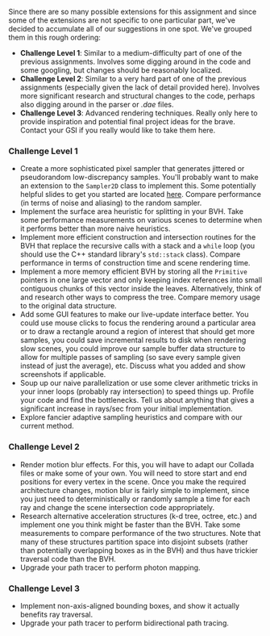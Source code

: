 Since there are so many possible extensions for this assignment and since some of the extensions are not specific to one particular part, we've decided to accumulate all of our suggestions in one spot. We've grouped them in this rough ordering:

* **Challenge Level 1**: Similar to a medium-difficulty part of one of the previous assignments. Involves some digging around in the code and some googling, but changes should be reasonably localized.
* **Challenge Level 2**: Similar to a very hard part of one of the previous assignments (especially given the lack of detail provided here). Involves more significant research and structural changes to the code, perhaps also digging around in the parser or *.dae* files.
* **Challenge Level 3**: Advanced rendering techniques. Really only here to provide inspiration and potential final project ideas for the brave. Contact your GSI if you really would like to take them here.


### Challenge Level 1

* Create a more sophisticated pixel sampler that generates jittered or pseudorandom low-discrepancy samples. You'll probably want to make an extension to the `Sampler2D` class to implement this. Some potentially helpful slides to get you started are located [here](http://web.cs.wpi.edu/~emmanuel/courses/cs563/S10/talks/wk3_p1_wadii_sampling_techniques.pdf). Compare performance (in terms of noise and aliasing) to the random sampler.
* Implement the surface area heuristic for splitting in your BVH. Take some performance measurements on various scenes to determine when it performs better than more naive heuristics.
* Implement more efficient construction and intersection routines for the BVH that replace the recursive calls with a stack and a `while` loop (you should use the C++ standard library's `std::stack` class). Compare performance in terms of construction time and scene rendering time.
* Implement a more memory efficient BVH by storing all the `Primitive` pointers in one large vector and only keeping index references into small contiguous chunks of this vector inside the leaves. Alternatively, think of and research other ways to compress the tree. Compare memory usage to the original data structure.
* Add some GUI features to make our live-update interface better. You could use mouse clicks to focus the rendering around a particular area or to draw a rectangle around a region of interest that should get more samples, you could save incremental results to disk when rendering slow scenes, you could improve our sample buffer data structure to allow for multiple passes of sampling (so save every sample given instead of just the average), etc. Discuss what you added and show screenshots if applicable.
* Soup up our naive parallelization or use some clever arithmetic tricks in your inner loops (probably ray intersection) to speed things up. Profile your code and find the bottlenecks. Tell us about anything that gives a significant increase in rays/sec from your initial implementation.
* Explore fancier adaptive sampling heuristics and compare with our current method.

### Challenge Level 2

* Render motion blur effects. For this, you will have to adapt our Collada files or make some of your own. You will need to store start and end positions for every vertex in the scene. Once you make the required architecture changes, motion blur is fairly simple to implement, since you just need to deterministically or randomly sample a time for each ray and change the scene intersection code appropriately.
* Research alternative acceleration structures (k-d tree, octree, etc.) and implement one you think might be faster than the BVH. Take some measurements to compare performance of the two structures. Note that many of these structures partition space into disjoint subsets (rather than potentially overlapping boxes as in the BVH) and thus have trickier traversal code than the BVH.
* Upgrade your path tracer to perform photon mapping.

### Challenge Level 3

* Implement non-axis-aligned bounding boxes, and show it actually benefits ray traversal.
* Upgrade your path tracer to perform bidirectional path tracing.
